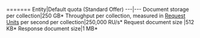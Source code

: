 =======
Entity|Default quota (Standard Offer)
---|---
Document storage per collection|250 GB*
Throughput per collection, measured in [Request Units](../articles/documentdb/documentdb-request-units.md) per second per collection|250,000 RU/s*
Request document size |512 KB*
Response document size|1 MB*
